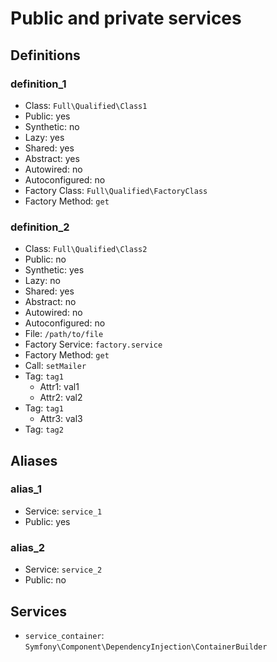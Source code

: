 Public and private services
===========================

Definitions
-----------

### definition_1

- Class: `Full\Qualified\Class1`
- Public: yes
- Synthetic: no
- Lazy: yes
- Shared: yes
- Abstract: yes
- Autowired: no
- Autoconfigured: no
- Factory Class: `Full\Qualified\FactoryClass`
- Factory Method: `get`

### definition_2

- Class: `Full\Qualified\Class2`
- Public: no
- Synthetic: yes
- Lazy: no
- Shared: yes
- Abstract: no
- Autowired: no
- Autoconfigured: no
- File: `/path/to/file`
- Factory Service: `factory.service`
- Factory Method: `get`
- Call: `setMailer`
- Tag: `tag1`
    - Attr1: val1
    - Attr2: val2
- Tag: `tag1`
    - Attr3: val3
- Tag: `tag2`


Aliases
-------

### alias_1

- Service: `service_1`
- Public: yes

### alias_2

- Service: `service_2`
- Public: no


Services
--------

- `service_container`: `Symfony\Component\DependencyInjection\ContainerBuilder`

